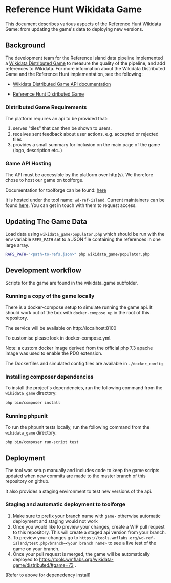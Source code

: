 # Reference Hunt Wikidata Game

This document describes various aspects of the Reference Hunt Wikidata Game: from updating the game's data to deploying new versions.

## Background

The development team for the Reference Island data pipeline implemented a [Wikidata Distributed Game](https://tools.wmflabs.org/wikidata-game/distributed/) to measure the quality of the pipeline, and add references to Wikidata. For more information about the Wikidata Distributed Game and the Reference Hunt implementation, see the following:

- [Wikidata Distributed Game API documentation](https://bitbucket.org/magnusmanske/wikidata-game/src/master/public_html/distributed/?at=master)

- [Reference Hunt Distributed Game](https://tools.wmflabs.org/wikidata-game/distributed/#game=73)

### Distributed Game Requirements

The platform requires an api to be provided that:

1. serves "tiles" that can then be shown to users.
1. receives sent feedback about user actions. e.g. accepted or rejected tiles
1. provides a small summary for inclusion on the main page of the game (logo, description etc..)

### Game API Hosting

The API must be accessible by the platform over http(s). We therefore chose to host our game on toolforge.

Documentation for toolforge can be found: [here](https://wikitech.wikimedia.org/wiki/Help:Toolforge)

It is hosted under the tool name: `wd-ref-island`. Current maintainers can be found [here](https://tools.wmflabs.org/admin/tool/wd-ref-island).
You can get in touch with them to request access.

## Updating The Game Data
Load data using `wikidata_game/populator.php` which should be run with the env variable `REFS_PATH` set to a JSON file
containing the references in one large array.

```bash
RAFS_PATH="<path-to-refs.json>" php wikidata_game/populator.php
```

## Development workflow

Scripts for the game are found in the wikidata_game subfolder.

### Running a copy of the game locally

There is a docker-compose setup to simulate running the game api. It should work out of the box with `docker-compose
 up` in the root of this repository.

The service will be available on http://localhost:8100

To customise please look in docker-compose.yml.

Note: a custom docker image derived from the official php 7.3 apache image was used to enable the PDO extension.

The Dockerfiles and simulated config files are available in `./docker_config`

### Installing composer dependencies

To install the project's dependencies, run the following command from the `wikidata_game` directory:

```bash
php bin/composer install
```

### Running phpunit

To run the phpunit tests locally, run the following command from the `wikidata_game` directory:

```bash
php bin/composer run-script test
```

## Deployment

The tool was setup manually and includes code to keep the game scripts updated when new commits are made to the master
branch of this repository on github.

It also provides a staging environment to test new versions of the api.

### Staging and automatic deployment to toolforge

1. Make sure to prefix your branch name with `game-` otherwise automatic deployment and staging would not work
2. Once you would like to preview your changes, create a WIP pull request to this repository. This will create a staged api version from your branch.
3. To preview your changes go to `https://tools.wmflabs.org/wd-ref-island/test.php?branch=<your branch name>` to see a live test of the game on your branch.
4. Once your pull request is merged, the game will be automatically deployed to https://tools.wmflabs.org/wikidata-game/distributed/#game=73 .

[Refer to above for depenedency install]